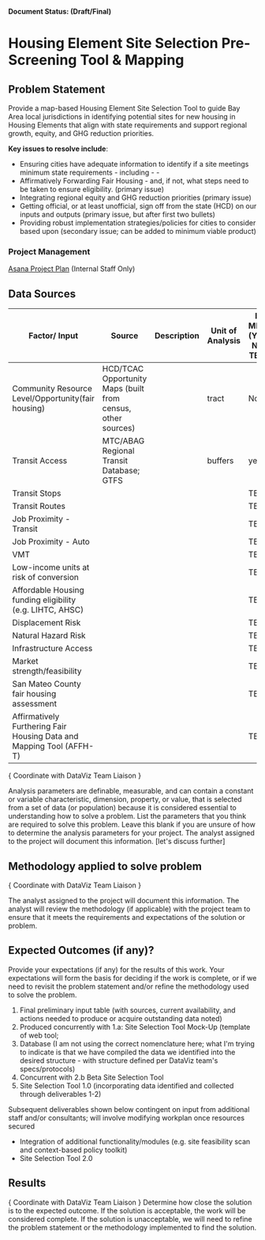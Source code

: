 **Document Status: (Draft/Final)**  

# Housing Element Site Selection Pre-Screening Tool & Mapping

## Problem Statement
Provide a map-based Housing Element Site Selection Tool to guide Bay Area local jurisdictions in identifying potential sites for new housing in Housing Elements that align with state requirements and support regional growth, equity, and GHG reduction priorities. 

**Key issues to resolve include**:  
- Ensuring cities have adequate information to identify if a site meetings minimum state requirements - including - -
- Affirmatively Forwarding Fair Housing - and, if not, what steps need to be taken to ensure eligibility. (primary issue)
- Integrating regional equity and GHG reduction priorities (primary issue)
- Getting official, or at least unofficial, sign off from the state (HCD) on our inputs and outputs (primary issue, but after first two bullets)
- Providing robust implementation strategies/policies for cities to consider based upon (secondary issue; can be added to minimum viable product)

### Project Management

[Asana Project Plan](https://app.asana.com/0/1175472246945284/1175472246945284) (Internal Staff Only)

## Data Sources


| Factor/ Input | Source | Description | Unit of Analysis| In MDM (Yes/ No/ TBD) |
|----------|------------|------|------|------|
|Community Resource Level/Opportunity(fair housing)| HCD/TCAC Opportunity Maps (built from census, other sources) | | tract | No  
| Transit Access | MTC/ABAG Regional Transit Database; GTFS | | buffers | yes  
| Transit Stops | | | | TBD  
| Transit Routes | | | | TBD  
| Job Proximity - Transit | | | | TBD  
| Job Proximity - Auto | | | | TBD  
| VMT | | | | TBD  
| Low-income units at risk of conversion | | | | TBD  
| Affordable Housing funding eligibility (e.g. LIHTC, AHSC) | | | | TBD  
| Displacement Risk | | | | TBD  
| Natural Hazard Risk | | | | TBD  
| Infrastructure Access | | | | TBD  
| Market strength/feasibility | | | | TBD  
| San Mateo County fair housing assessment | | | | TBD  
| Affirmatively Furthering Fair Housing Data and Mapping Tool (AFFH-T) | | | | TBD  


{ Coordinate with DataViz Team Liaison }   

Analysis parameters are definable, measurable, and can contain a constant or variable characteristic, dimension, property, or value, that is selected from a set of data (or population) because it is considered essential to understanding how to solve a problem. List the parameters that you think are required to solve this problem. Leave this blank if you are unsure of how to determine the analysis parameters for your project. The analyst assigned to the project will document this information.
[let's discuss further]

## Methodology applied to solve problem
{ Coordinate with DataViz Team Liaison }   

The analyst assigned to the project will document this information. The analyst will review the methodology (if applicable) with the project team to ensure that it meets the requirements and expectations of the solution or problem.

## Expected Outcomes (if any)?
Provide your expectations (if any) for the results of this work. Your expectations will form the basis for deciding if the work is complete, or if we need to revisit the problem statement and/or refine the methodology used to solve the problem.

 1. Final preliminary input table (with sources, current availability, and actions needed to produce or acquire outstanding data noted)
 2.  Produced concurrently with 1.a: Site Selection Tool Mock-Up (template of web tool;
 3. Database (I am not using the correct nomenclature here; what I'm trying to indicate is that we have compiled the data we identified into the desired structure - with structure defined per DataViz team's specs/protocols)
 4. Concurrent with 2.b Beta Site Selection Tool
 5. Site Selection Tool 1.0 (incorporating data identified and collected through deliverables 1-2)

Subsequent deliverables shown below contingent on input from additional staff and/or consultants; will involve modifying workplan once resources secured

 - Integration of additional functionality/modules (e.g. site feasibility scan and context-based policy toolkit)
 - Site Selection Tool 2.0

## Results
{ Coordinate with DataViz Team Liaison }
Determine how close the solution is to the expected outcome. If the solution is acceptable, the work will be considered complete. If the solution is unacceptable, we will need to refine the problem statement or the methodology implemented to find the solution.
